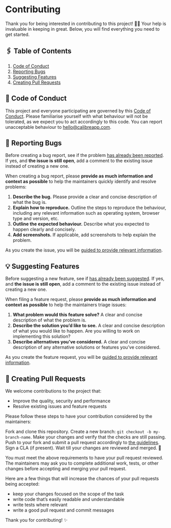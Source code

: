 # Contributing

Thank you for being interested in contributing to this project! 🙌🏻 Your help is invaluable in keeping in great. Below, you will find everything you need to get started.

## 🖇️ Table of Contents

1. [Code of Conduct](CODE_OF_CONDUCT.md)
2. [Reporting Bugs](#-reporting-bugs)
3. [Suggesting Features](#-suggesting-features)
4. [Creating Pull Requests](#-creating-pull-requests)

## 📣 Code of Conduct
This project and everyone participating are governed by this [Code of Conduct](CODE_OF_CONDUCT.md). Please familiarise yourself with what behaviour will not be tolerated, as we expect you to act accordingly to this code. You can report unacceptable behaviour to hello@calibreapp.com. 

## 🐛 Reporting Bugs
Before creating a bug report, see if the problem [has already been reported](https://github.com/calibreapp/<repository>/issues). If yes, and **the issue is still open**, add a comment to the existing issue instead of creating a new one.

When creating a bug report, please **provide as much information and context as possible** to help the maintainers quickly identify and resolve problems:

1. **Describe the bug.** Please provide a clear and concise description of what the bug is.
2. **Explain how to reproduce.** Outline the steps to reproduce the behaviour, including any relevant information such as operating system, browser type and version, etc.
3. **Outline the expected behaviour.** Describe what you expected to happen clearly and concisely.
4. **Add screenshots.** If applicable, add screenshots to help explain the problem.

As you create the issue, you will be [guided to provide relevant information](.github/ISSUE_TEMPLATE/---bug-report.md).

## 💡 Suggesting Features

Before suggesting a new feature, see if [has already been suggested](https://github.com/calibreapp/<repository>/issues?q=is%3Aissue+is%3Aopen+Feature+request). If yes, and **the issue is still open**, add a comment to the existing issue instead of creating a new one.

When filing a feature request, please **provide as much information and context as possible** to help the maintainers triage issues:

1. **What problem would this feature solve?** A clear and concise description of what the problem is.
2. **Describe the solution you’d like to see.** A clear and concise description of what you would like to happen. Are you willing to work on implementing this solution?
3. **Describe alternatives you’ve considered.** A clear and concise description of any alternative solutions or features you’ve considered.

As you create the feature request, you will be [guided to provide relevant information](.github/ISSUE_TEMPLATE/---feature-request.md).

## 📝 Creating Pull Requests
We welcome contributions to the project that:

* Improve the quality, security and performance
* Resolve existing issues and feature requests

Please follow these steps to have your contribution considered by the maintainers:

Fork and clone this repository.
Create a new branch: `git checkout -b my-branch-name`.
Make your changes and verify that the checks are still passing.
Push to your fork and submit a pull request accordingly to [the guidelines](.github/pull_request_template.md).
Sign a CLA (if present).
Wait till your changes are reviewed and merged. 🥳

You must meet the above requirements to have your pull request reviewed. The maintainers may ask you to complete additional work, tests, or other changes before accepting and merging your pull request. 

Here are a few things that will increase the chances of your pull requests being accepted:

* keep your changes focused on the scope of the task
* write code that’s easily readable and understandable
* write tests where relevant
* write a good pull request and commit messages

Thank you for contributing! ✨
